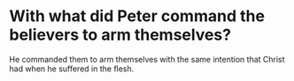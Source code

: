 # With what did Peter command the believers to arm themselves?

He commanded them to arm themselves with the same intention that Christ had when he suffered in the flesh.
